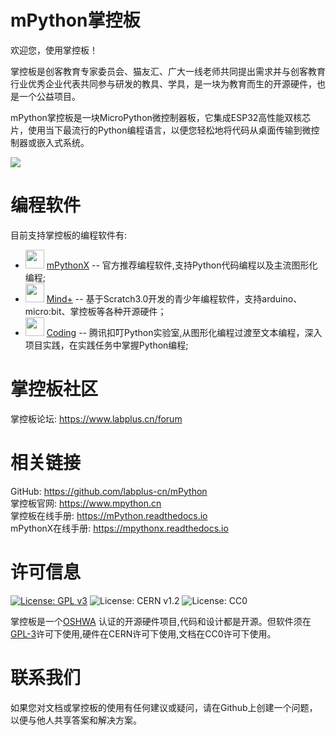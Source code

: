 # mPython掌控板

欢迎您，使用掌控板！

掌控板是创客教育专家委员会、猫友汇、广大一线老师共同提出需求并与创客教育行业优秀企业代表共同参与研发的教具、学具，是一块为教育而生的开源硬件，也是一个公益项目。

mPython掌控板是一块MicroPython微控制器板，它集成ESP32高性能双核芯片，使用当下最流行的Python编程语言，以便您轻松地将代码从桌面传输到微控制器或嵌入式系统。

![](https://github.com/labplus-cn/mPython/blob/master/docs/images/掌控-立1.png)  

# 编程软件

目前支持掌控板的编程软件有:

- <img src="http://wiki.labplus.cn/images/2/2d/MPythonX.png"  width="30" />  [mPythonX](https://www.mpython.cn/mPython/software) -- 官方推荐编程软件,支持Python代码编程以及主流图形化编程;
- <img src="http://wiki.dfrobot.com.cn/images/thumb/c/ca/Mind%2B_logo.png/128px-Mind%2B_logo.png"  width="30" />  [Mind+](http://mindplus.cc/) -- 基于Scratch3.0开发的青少年编程软件，支持arduino、micro:bit、掌控板等各种开源硬件；
- <img src="https://gss0.bdstatic.com/94o3dSag_xI4khGkpoWK1HF6hhy/baike/c0%3Dbaike80%2C5%2C5%2C80%2C26/sign=3bd072c38901a18be4e61a1dff466c6d/3801213fb80e7bece4e3f70e212eb9389b506b20.jpg"  width="30" />   [Coding](https://coding.qq.com/python-lab) -- 腾讯扣叮Python实验室,从图形化编程过渡至文本编程，深入项目实践，在实践任务中掌握Python编程;


# 掌控板社区

掌控板论坛: https://www.labplus.cn/forum


# 相关链接

GitHub: https://github.com/labplus-cn/mPython         <br/>
掌控板官网: https://www.mpython.cn                      <br/>
掌控板在线手册: https://mPython.readthedocs.io          <br/>
mPythonX在线手册: https://mpythonx.readthedocs.io         <br/>

# 许可信息

[![License: GPL v3](https://img.shields.io/badge/License-GPL%20v3-blue.svg)](https://www.gnu.org/licenses/gpl-3.0)
![License: CERN v1.2](https://img.shields.io/badge/License-CERN%20v1.2-lightgrey.svg)
![License: CC0](https://img.shields.io/badge/License-CC0-blue.svg)


掌控板是一个[OSHWA](https://certification.oshwa.org/cn000006.html) 认证的开源硬件项目,代码和设计都是开源。但软件须在[GPL-3](http://www.gnu.org/licenses/gpl.html)许可下使用,硬件在CERN许可下使用,文档在CC0许可下使用。


# 联系我们

如果您对文档或掌控板的使用有任何建议或疑问，请在Github上创建一个问题，以便与他人共享答案和解决方案。
